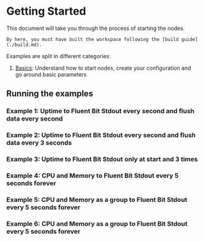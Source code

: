 # Getting Started

This document will take you through the process of starting the nodes.

```admonish info
By here, you must have built the workspace following the [build guide](./build.md).
```

Examples are split in different categories:

1. [Basics](./getting_started/basics.md): Understand how to start nodes, create your configuration and go around basic parameters

## Running the examples
### Example 1: Uptime to Fluent Bit Stdout every second and flush data every second

### Example 2: Uptime to Fluent Bit Stdout every second and flush data every 3 seconds

### Example 3: Uptime to Fluent Bit Stdout only at start and 3 times

### Example 4: CPU and Memory to Fluent Bit Stdout every 5 seconds forever

### Example 5: CPU and Memory as a group to Fluent Bit Stdout every 5 seconds forever

### Example 6: CPU and Memory as a group to Fluent Bit Stdout every 5 seconds forever
